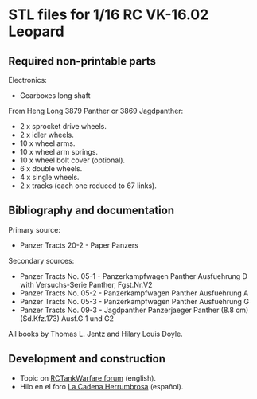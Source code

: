# STL files for 1/16 RC VK-16.02 Leopard

## Required non-printable parts

Electronics:

* Gearboxes long shaft

From Heng Long 3879 Panther or 3869 Jagdpanther:

* 2  x sprocket drive wheels.
* 2  x idler wheels.
* 10 x wheel arms.
* 10 x wheel arm springs.
* 10 x wheel bolt cover (optional).
* 6  x double wheels.
* 4  x single wheels.
* 2  x tracks (each one reduced to 67 links).

## Bibliography and documentation

Primary source:

* Panzer Tracts 20-2 - Paper Panzers

Secondary sources:

* Panzer Tracts No. 05-1 - Panzerkampfwagen Panther Ausfuehrung D with Versuchs-Serie Panther, Fgst.Nr.V2
* Panzer Tracts No. 05-2 - Panzerkampfwagen Panther Ausfuehrung A
* Panzer Tracts No. 05-3 - Panzerkampfwagen Panther Ausfuehrung G
* Panzer Tracts No. 09-3 - Jagdpanther Panzerjaeger Panther (8.8 cm) (Sd.Kfz.173) Ausf.G 1 und G2

All books by Thomas L. Jentz and Hilary Louis Doyle.

## Development and construction

* Topic on [RCTankWarfare forum](https://www.rctankwarfare.co.uk/forums/viewtopic.php?f=23&t=32358) (english).
* Hilo en el foro [La Cadena Herrumbrosa](https://lacadenaherrumbrosa.foroactivo.com/t251-vk-16-02-leopard) (español).